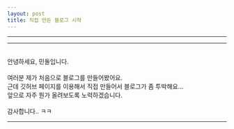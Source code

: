 ```yaml
---
layout: post
title: 직접 만든 블로그 시작
---
```

---
---

<br>
안녕하세요, 민돌입니다.<br><br>
여러분 제가 처음으로 블로그를 만들어봤어요.<br>
근데 깃허브 페이지를 이용해서 직접 만들어서 블로그가 좀 투박해요...<br>
앞으로 자주 뭔가 올려보도록 노력하겠습니다.<br><br>
감사합니다.. ㅋㅋ<br>

---
